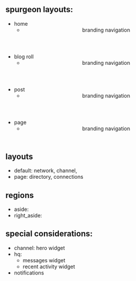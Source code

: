 ## spurgeon layouts:
- home
  - <body>
      <div id="page" class="s-pagewrap ss-home">
        <header id="masthead" class="s-header">
          branding
          navigation
        </header>
        <section id="content" class="s-content">
          <div class="hero">
          </div>
          <div id="bricks" class="bricks">
          </div>
        </section>
        <footer id="colophon" class="s-footer">
        </footer>
      </div>
    </body>
- blog roll
  - <body>
      <div id="page" class="s-pagewrap">
        <header id="masthead" class="s-header">
          branding
          navigation
        </header>
        <section id="content" class="s-content">
          <div class="s-pageheader">
          </div>
          <div id="bricks" class="bricks">
            <div class="masonry">
                <div class="bricks-wrapper ss-animated">
                </div>
            </div>
          </div>
        </section>
        <footer id="colophon" class="s-footer">
        </footer>
      </div>
    </body>
- post
  - <body>
      <div id="page" class="s-pagewrap">
        <header id="masthead" class="s-header">
          branding
          navigation
        </header>
        <section id="content" class="s-content s-content--blog">
          <div class="row entry-wrap">
          </div>
        </section>
        <footer id="colophon" class="s-footer">
        </footer>
      </div>
    </body>
- page
  - <body>
      <div id="page" class="s-pagewrap">
        <header id="masthead" class="s-header">
          branding
          navigation
        </header>
        <section id="content" class="s-content s-content--page">
          <div class="row entry-wrap">
          </div>
        </section>
        <footer id="colophon" class="s-footer">
        </footer>
      </div>
    </body>

## layouts
- default: network, channel, 
- page: directory, connections

## regions
- aside:
- right_aside:

## special considerations:
- channel: hero widget
- hq: 
  - messages widget
  - recent activity widget
- notifications
